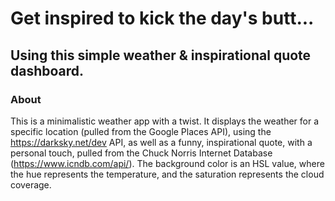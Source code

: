 # Get inspired to kick the day's butt...
## Using this simple weather & inspirational quote dashboard.

### About
This is a minimalistic weather app with a twist. It displays the weather for a specific location (pulled from the Google Places API), using the https://darksky.net/dev API, as well as a funny, inspirational quote, with a personal touch, pulled from the Chuck Norris Internet Database (https://www.icndb.com/api/). The background color is an HSL value, where the hue represents the temperature, and the saturation represents the cloud coverage.
